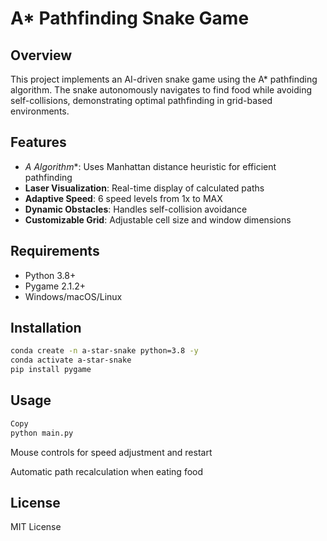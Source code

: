 # A* Pathfinding Snake Game

## Overview
This project implements an AI-driven snake game using the A* pathfinding algorithm. The snake autonomously navigates to find food while avoiding self-collisions, demonstrating optimal pathfinding in grid-based environments.

## Features
- **A* Algorithm**: Uses Manhattan distance heuristic for efficient pathfinding
- **Laser Visualization**: Real-time display of calculated paths
- **Adaptive Speed**: 6 speed levels from 1x to MAX
- **Dynamic Obstacles**: Handles self-collision avoidance
- **Customizable Grid**: Adjustable cell size and window dimensions

## Requirements
- Python 3.8+
- Pygame 2.1.2+
- Windows/macOS/Linux

## Installation
```bash
conda create -n a-star-snake python=3.8 -y
conda activate a-star-snake
pip install pygame
```

## Usage
```bash
Copy
python main.py
```
Mouse controls for speed adjustment and restart

Automatic path recalculation when eating food

## License
MIT License
